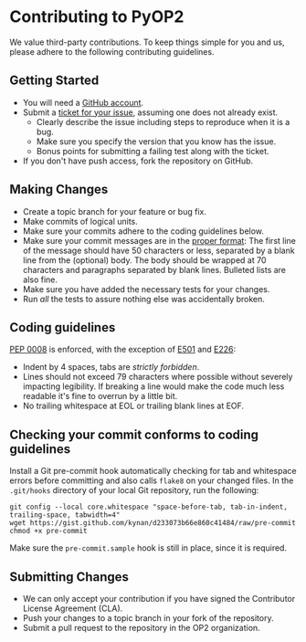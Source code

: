# Contributing to PyOP2

We value third-party contributions. To keep things simple for you and us,
please adhere to the following contributing guidelines.

## Getting Started

* You will need a [GitHub account](https://github.com/signup/free).
* Submit a [ticket for your issue][0], assuming one does not already exist.
  * Clearly describe the issue including steps to reproduce when it is a bug.
  * Make sure you specify the version that you know has the issue.
  * Bonus points for submitting a failing test along with the ticket.
* If you don't have push access, fork the repository on GitHub.

## Making Changes

* Create a topic branch for your feature or bug fix.
* Make commits of logical units.
* Make sure your commits adhere to the coding guidelines below.
* Make sure your commit messages are in the [proper format][1]: The first line
  of the message should have 50 characters or less, separated by a blank line
  from the (optional) body. The body should be wrapped at 70 characters and
  paragraphs separated by blank lines. Bulleted lists are also fine.
* Make sure you have added the necessary tests for your changes.
* Run _all_ the tests to assure nothing else was accidentally broken.

## Coding guidelines

[PEP 0008][2] is enforced, with the exception of [E501][3] and [E226][3]:
* Indent by 4 spaces, tabs are *strictly forbidden*.
* Lines should not exceed 79 characters where possible without severely
  impacting legibility. If breaking a line would make the code much less
  readable it's fine to overrun by a little bit.
* No trailing whitespace at EOL or trailing blank lines at EOF.

## Checking your commit conforms to coding guidelines

Install a Git pre-commit hook automatically checking for tab and whitespace
errors before committing and also calls `flake8` on your changed files. In the
`.git/hooks` directory of your local Git repository, run the following:

```
git config --local core.whitespace "space-before-tab, tab-in-indent, trailing-space, tabwidth=4"
wget https://gist.github.com/kynan/d233073b66e860c41484/raw/pre-commit
chmod +x pre-commit
```

Make sure the `pre-commit.sample` hook is still in place, since it is required.

## Submitting Changes

* We can only accept your contribution if you have signed the Contributor
  License Agreement (CLA).
* Push your changes to a topic branch in your fork of the repository.
* Submit a pull request to the repository in the OP2 organization.

[0]: https://github.com/OP2/PyOP2/issues
[1]: http://tbaggery.com/2008/04/19/a-note-about-git-commit-messages.html
[2]: http://www.python.org/dev/peps/pep-0008/
[3]: http://pep8.readthedocs.org/en/latest/intro.html#error-codes
